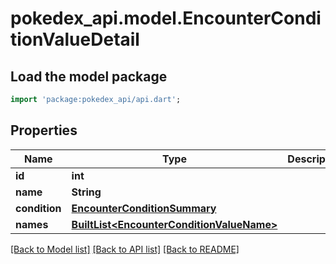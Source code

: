 # pokedex_api.model.EncounterConditionValueDetail

## Load the model package
```dart
import 'package:pokedex_api/api.dart';
```

## Properties
Name | Type | Description | Notes
------------ | ------------- | ------------- | -------------
**id** | **int** |  | 
**name** | **String** |  | 
**condition** | [**EncounterConditionSummary**](EncounterConditionSummary.md) |  | 
**names** | [**BuiltList&lt;EncounterConditionValueName&gt;**](EncounterConditionValueName.md) |  | 

[[Back to Model list]](../README.md#documentation-for-models) [[Back to API list]](../README.md#documentation-for-api-endpoints) [[Back to README]](../README.md)


